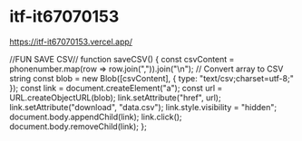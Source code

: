 # itf-it67070153
https://itf-it67070153.vercel.app/

//FUN  SAVE CSV//
function saveCSV() {
    const csvContent = phonenumber.map(row => row.join(",")).join("\n"); // Convert array to CSV string
        const blob = new Blob([csvContent], { type: "text/csv;charset=utf-8;" });
        const link = document.createElement("a");
        const url = URL.createObjectURL(blob);
        link.setAttribute("href", url);
        link.setAttribute("download", "data.csv");
        link.style.visibility = "hidden";
        document.body.appendChild(link);
        link.click();
        document.body.removeChild(link);
};